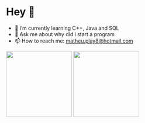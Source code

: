 # Hey 👊

- 🌱 I’m currently learning C++, Java and SQL
- 💬 Ask me about why did i start a program
- 📫 How to reach me: matheu.play8@hotmail.com

<div>
  <img height="180em" src="https://github-readme-stats.vercel.app/api?username=MatheusHenry2&show_icons=true&theme=dracula&include_all_commits=true&count_private=true"/>
  <img height="180em" src="https://github-readme-stats.vercel.app/api/top-langs/?username=rafaballerini&layout=compact&langs_count=16&theme=dracula"/>
</div>
